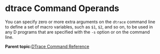 
# dtrace Command Operands <a id="dtrace_command_operands">

You can specify zero or more extra arguments on the `dtrace` command line to define a set of macro variables, such as `$1`, `$2`, and so on, to be used in any D programs that are specified with the `-s` option or on the command line.

**Parent topic:**[DTrace Command Reference](../reference/dtrace_command_reference.md)

